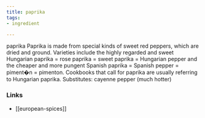 ```yaml
---
title: paprika
tags:
- ingredient

---
```

paprika Paprika is made from special kinds of sweet red peppers, which are dried and ground. Varieties include the highly regarded and sweet Hungarian paprika = rose paprika = sweet paprika = Hungarian pepper and the cheaper and more pungent Spanish paprika = Spanish pepper = piment�n = pimenton. Cookbooks that call for paprika are usually referring to Hungarian paprika. Substitutes: cayenne pepper (much hotter)

### Links

* [[european-spices]]
